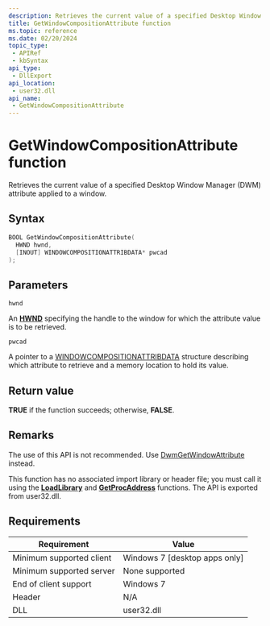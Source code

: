 ```yaml
---
description: Retrieves the current value of a specified Desktop Window Manager (DWM) attribute applied to a window.
title: GetWindowCompositionAttribute function
ms.topic: reference
ms.date: 02/20/2024
topic_type:
 - APIRef
 - kbSyntax
api_type:
 - DllExport
api_location:
 - user32.dll
api_name:
 - GetWindowCompositionAttribute
---
```


# GetWindowCompositionAttribute function

Retrieves the current value of a specified Desktop Window Manager (DWM) attribute applied to a window.

## Syntax

```C++
BOOL GetWindowCompositionAttribute(
  HWND hwnd,
  [INOUT] WINDOWCOMPOSITIONATTRIBDATA* pwcad
);
```

## Parameters

`hwnd`

An [**HWND**](/windows/desktop/winprog/windows-data-types) specifying the handle to the window for which the attribute value is to be retrieved.

`pwcad`

A pointer to a [WINDOWCOMPOSITIONATTRIBDATA](windowscompositionattribdata.md) structure describing which attribute to retrieve and a memory location to hold its value.



## Return value

**TRUE** if the function succeeds; otherwise, **FALSE**.


## Remarks

The use of this API is not recommended. Use [DwmGetWindowAttribute](/windows/win32/api/dwmapi/nf-dwmapi-dwmgetwindowattribute) instead.

This function has no associated import library or header file; you must call it using the [**LoadLibrary**](/windows/desktop/api/libloaderapi/nf-libloaderapi-loadlibrarya) and [**GetProcAddress**](/windows/desktop/api/libloaderapi/nf-libloaderapi-getprocaddress) functions. The API is exported from user32.dll.

## Requirements

| Requirement | Value |
|-|-|
| Minimum supported client | Windows 7 \[desktop apps only\] |
| Minimum supported server | None supported |
| End of client support | Windows 7 |
| Header | N/A |
| DLL | user32.dll |
